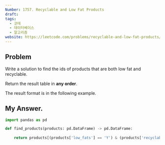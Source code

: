 ```yaml
---
Number: 1757. Recyclable and Low Fat Products
draft: 
tags:
  - 코테
  - 데이터베이스
  - 알고리즘
website: https://leetcode.com/problems/recyclable-and-low-fat-products/description/?envType=study-plan-v2&envId=top-sql-50
---
```

## Problem
Write a solution to find the ids of products that are both low fat and recyclable.

Return the result table in **any order**.

The result format is in the following example.

## My Answer.
```python
import pandas as pd

def find_products(products: pd.DataFrame) -> pd.DataFrame:
	
	return products[(products['low_fats'] == 'Y') & (products['recyclable'] == 'Y')][['product_id']]
```
